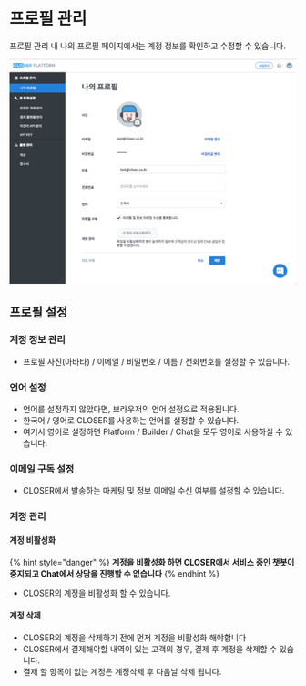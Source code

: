 # 프로필 관리

프로필 관리 내 나의 프로필 페이지에서는 계정 정보를 확인하고 수정할 수 있습니다.

![&#xD504;&#xB85C;&#xD544; &#xAD00;&#xB9AC; &#xD654;&#xBA74; &#xC608;&#xC2DC;](../.gitbook/assets/undefined%20%2822%29.png)

## 프로필 설정

### 계정 정보 관리

* 프로필 사진\(아바타\) / 이메일 / 비밀번호 / 이름 / 전화번호를 설정할 수 있습니다.

### 언어 설정

* 언어를 설정하지 않았다면, 브라우저의 언어 설정으로 적용됩니다.
* 한국어 / 영어로 CLOSER를 사용하는 언어를 설정할 수 있습니다.
* 여기서 영어로 설정하면 Platform / Builder / Chat을 모두 영어로 사용하실 수 있습니다.

### 이메일 구독 설정

* CLOSER에서 발송하는 마케팅 및 정보 이메일 수신 여부를 설정할 수 있습니다.

### 계정 관리

#### 계정 비활성화

{% hint style="danger" %}
**계정을 비활성화 하면 CLOSER에서 서비스 중인 챗봇이 중지되고 Chat에서 상담을 진행할 수 없습니다**
{% endhint %}

* CLOSER의 계정을 비활성화 할 수 있습니다.

#### 계정 삭제

* CLOSER의 계정을 삭제하기 전에 먼저 계정을 비활성화 해야합니다
* CLOSER에서 결제해야할 내역이 있는 고객의 경우, 결제 후 계정을 삭제할 수 있습니다.
* 결제 할 항목이 없는 계정은 계정삭제 후 다음날 삭제 됩니다.

